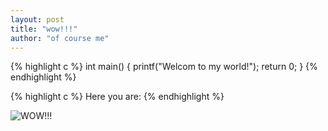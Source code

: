 ```yaml
---
layout: post
title: "wow!!!"
author: "of course me"
---
```



{% highlight c %}
int main()
{
        printf("Welcom to my world!");
	return 0;
}
{% endhighlight %}

{% highlight c %}
Here you are:
{% endhighlight %}

![WOW!!!](https://en.wikipedia.org/wiki/%22Hello,_World!%22_program#/media/File:Hello_World_Brian_Kernighan_1978.jpg)
